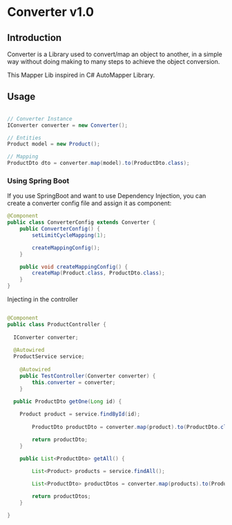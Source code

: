 # Converter v1.0


## Introduction

Converter is a Library used to convert/map an object to another, in a simple way without doing making to many steps to achieve the object conversion.

This Mapper Lib inspired in C# AutoMapper Library.

## Usage

```java

// Converter Instance
IConverter converter = new Converter();

// Entities
Product model = new Product();

// Mapping
ProductDto dto = converter.map(model).to(ProductDto.class);

```


### Using Spring Boot

If you use SpringBoot and want to use Dependency Injection, you can create a converter config file and assign it as component:

```java
@Component
public class ConverterConfig extends Converter {
	public ConverterConfig() {
		setLimitCycleMapping(1);

		createMappingConfig();
	}

	public void createMappingConfig() {
		createMap(Product.class, ProductDto.class);
	}
}

```

Injecting in the controller

```java

@Component
public class ProductController {
	
  IConverter converter;
  
  @Autowired
  ProductService service;
	
	@Autowired
	public TestController(Converter converter) {
		this.converter = converter;
	}

  public ProductDto getOne(Long id) {
	 	
    Product product = service.findById(id);
		
		ProductDto productDto = converter.map(product).to(ProductDto.class);

		return productDto;
	}

	public List<ProductDto> getAll() {

		List<Product> products = service.findAll();
		
		List<ProductDto> productDtos = converter.map(products).to(ProductDto.class);

		return productDtos;
	}

}

```


